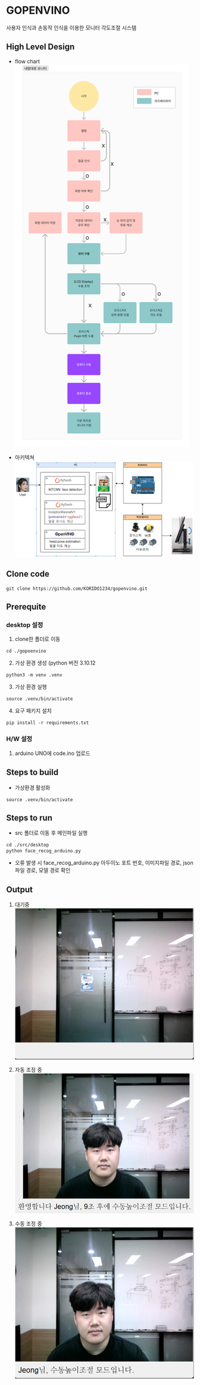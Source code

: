 # GOPENVINO
사용자 인식과 손동작 인식을 이용한 모니터 각도조절 시스템

## High Level Design
* flow chart
![poster](./flowchart.jpg)

* 아키텍쳐
![poster](./architecture.png)

## Clone code
```
git clone https://github.com/KORIDO1234/gopenvino.git
```

## Prerequite

### desktop 설정
1. clone한 폴더로 이동
```
cd ./gopoenvino
```
2. 가상 환경 생성 (python 버전 3.10.12
```
python3 -m venv .venv
```
3. 가상 환경 실행
```
source .venv/bin/activate
```
4. 요구 패키지 설치
```
pip install -r requirements.txt
```

### H/W 설정
1. arduino UNO에 code.ino 업로드

## Steps to build
* 가상환경 활성화
```
source .venv/bin/activate
```

## Steps to run
* src 폴더로 이동 후 메인파일 실행
```
cd ./src/desktop
python face_recog_arduino.py
```
* 오류 발생 시 face_recog_arduino.py 아두이노 포트 번호, 이미지파일 경로, json파일 경로, 모델 경로 확인
## Output
1. 대기중
![poster](./output1.png)

2. 자동 조정 중
![poster](./output2.png)

3. 수동 조정 중
![poster](./output3.png)
